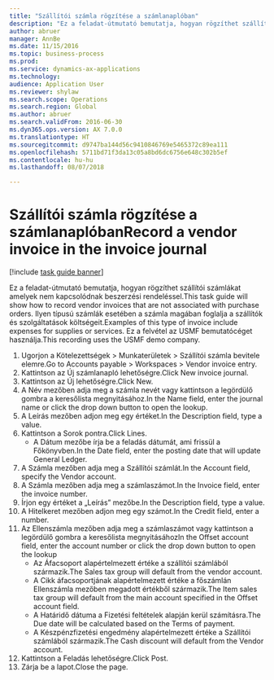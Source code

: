 ```yaml
--- 
title: "Szállítói számla rögzítése a számlanaplóban"
description: "Ez a feladat-útmutató bemutatja, hogyan rögzíthet szállítói számlákat amelyek nem kapcsolódnak beszerzési rendeléssel."
author: abruer
manager: AnnBe
ms.date: 11/15/2016
ms.topic: business-process
ms.prod: 
ms.service: dynamics-ax-applications
ms.technology: 
audience: Application User
ms.reviewer: shylaw
ms.search.scope: Operations
ms.search.region: Global
ms.author: abruer
ms.search.validFrom: 2016-06-30
ms.dyn365.ops.version: AX 7.0.0
ms.translationtype: HT
ms.sourcegitcommit: d9747ba144d56c9410846769e5465372c89ea111
ms.openlocfilehash: 5711bd71f3da13c05a8bd6dc6756e648c302b5ef
ms.contentlocale: hu-hu
ms.lasthandoff: 08/07/2018

---
```

# <a name="record-a-vendor-invoice-in-the-invoice-journal"></a><span data-ttu-id="50fc8-103">Szállítói számla rögzítése a számlanaplóban</span><span class="sxs-lookup"><span data-stu-id="50fc8-103">Record a vendor invoice in the invoice journal</span></span>

[!include [task guide banner](../../includes/task-guide-banner.md)]

<span data-ttu-id="50fc8-104">Ez a feladat-útmutató bemutatja, hogyan rögzíthet szállítói számlákat amelyek nem kapcsolódnak beszerzési rendeléssel.</span><span class="sxs-lookup"><span data-stu-id="50fc8-104">This task guide will show how to record vendor invoices that are not associated with purchase orders.</span></span> <span data-ttu-id="50fc8-105">Ilyen típusú számlák esetében a számla magában foglalja a szállítók és szolgáltatások költségeit.</span><span class="sxs-lookup"><span data-stu-id="50fc8-105">Examples of this type of invoice include expenses for supplies or services.</span></span>  <span data-ttu-id="50fc8-106">Ez a felvétel az USMF bemutatócéget használja.</span><span class="sxs-lookup"><span data-stu-id="50fc8-106">This recording uses the USMF demo company.</span></span>

1. <span data-ttu-id="50fc8-107">Ugorjon a Kötelezettségek > Munkaterületek > Szállítói számla bevitele elemre.</span><span class="sxs-lookup"><span data-stu-id="50fc8-107">Go to Accounts payable > Workspaces > Vendor invoice entry.</span></span>
2. <span data-ttu-id="50fc8-108">Kattintson az Új számlanapló lehetőségre.</span><span class="sxs-lookup"><span data-stu-id="50fc8-108">Click New invoice journal.</span></span>
3. <span data-ttu-id="50fc8-109">Kattintson az Új lehetőségre.</span><span class="sxs-lookup"><span data-stu-id="50fc8-109">Click New.</span></span>
4. <span data-ttu-id="50fc8-110">A Név mezőben adja meg a számla nevét vagy kattintson a legördülő gombra a keresőlista megnyitásához.</span><span class="sxs-lookup"><span data-stu-id="50fc8-110">In the Name field, enter the journal name or click the drop down button to open the lookup.</span></span>
5. <span data-ttu-id="50fc8-111">A Leírás mezőben adjon meg egy értéket.</span><span class="sxs-lookup"><span data-stu-id="50fc8-111">In the Description field, type a value.</span></span>
6. <span data-ttu-id="50fc8-112">Kattintson a Sorok pontra.</span><span class="sxs-lookup"><span data-stu-id="50fc8-112">Click Lines.</span></span>
    * <span data-ttu-id="50fc8-113">A Dátum mezőbe írja be a feladás dátumát, ami frissül a Főkönyvben.</span><span class="sxs-lookup"><span data-stu-id="50fc8-113">In the Date field, enter the posting date that will update General Ledger.</span></span>  
7. <span data-ttu-id="50fc8-114">A Számla mezőben adja meg a Szállítói számlát.</span><span class="sxs-lookup"><span data-stu-id="50fc8-114">In the Account field, specify the Vendor account.</span></span>
8. <span data-ttu-id="50fc8-115">A Számla mezőben adja meg a számlaszámot.</span><span class="sxs-lookup"><span data-stu-id="50fc8-115">In the Invoice field, enter the invoice number.</span></span>
9. <span data-ttu-id="50fc8-116">Írjon egy értéket a „Leírás” mezőbe.</span><span class="sxs-lookup"><span data-stu-id="50fc8-116">In the Description field, type a value.</span></span>
10. <span data-ttu-id="50fc8-117">A Hitelkeret mezőben adjon meg egy számot.</span><span class="sxs-lookup"><span data-stu-id="50fc8-117">In the Credit field, enter a number.</span></span>
11. <span data-ttu-id="50fc8-118">Az Ellenszámla mezőben adja meg a számlaszámot vagy kattintson a legördülő gombra a keresőlista megnyitásához</span><span class="sxs-lookup"><span data-stu-id="50fc8-118">In the Offset account field, enter the account number or click the drop down button to open the lookup</span></span>
    * <span data-ttu-id="50fc8-119">Az Áfacsoport alapértelmezett értéke a szállítói számlából származik.</span><span class="sxs-lookup"><span data-stu-id="50fc8-119">The Sales tax group will default from the vendor account.</span></span>  
    * <span data-ttu-id="50fc8-120">A Cikk áfacsoportjának alapértelmezett értéke a főszámlán Ellenszámla mezőben megadott értékből származik.</span><span class="sxs-lookup"><span data-stu-id="50fc8-120">The Item sales tax group will default from the main account specified in the Offset account field.</span></span>  
    * <span data-ttu-id="50fc8-121">A Határidő dátuma a Fizetési feltételek alapján kerül számításra.</span><span class="sxs-lookup"><span data-stu-id="50fc8-121">The Due date will be calculated based on the Terms of payment.</span></span>  
    * <span data-ttu-id="50fc8-122">A Készpénzfizetési engedmény alapértelmezett értéke a Szállítói számlából származik.</span><span class="sxs-lookup"><span data-stu-id="50fc8-122">The Cash discount will default from the Vendor account.</span></span>  
12. <span data-ttu-id="50fc8-123">Kattintson a Feladás lehetőségre.</span><span class="sxs-lookup"><span data-stu-id="50fc8-123">Click Post.</span></span>
13. <span data-ttu-id="50fc8-124">Zárja be a lapot.</span><span class="sxs-lookup"><span data-stu-id="50fc8-124">Close the page.</span></span>


